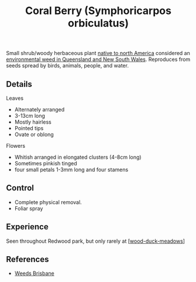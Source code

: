 ﻿---
backlinks:
- title: Plants
  url: /sense/landscape-garden/plants/plants.html
tags:
- gardens
- plant
- weed
- introduced
title: Coral Berry (Symphoricarpos orbiculatus)
type: note
---
Small shrub/woody herbaceous plant [native to north America](https://en.wikipedia.org/wiki/Symphoricarpos_orbiculatus) considered an [environmental weed in Queensland and New South Wales](https://weeds.brisbane.qld.gov.au/weeds/coral-berry). Reproduces from seeds spread by birds, animals, people, and water.

## Details 

Leaves 
- Alternately arranged
- 3-13cm long 
- Mostly hairless
- Pointed tips
- Ovate or oblong

Flowers 
- Whitish arranged in elongated clusters (4-8cm long)
- Sometimes pinkish tinged
- four small petals 1-3mm long and four stamens

## Control 

- Complete physical removal.
- Foliar spray

## Experience 

Seen throughout Redwood park, but only rarely at [[wood-duck-meadows]]

## References

- [Weeds Brisbane](https://weeds.brisbane.qld.gov.au/weeds/coral-berry)

[//begin]: # "Autogenerated link references for markdown compatibility"
[wood-duck-meadows]: ../wood-duck-meadows "Wood duck meadows"
[//end]: # "Autogenerated link references"